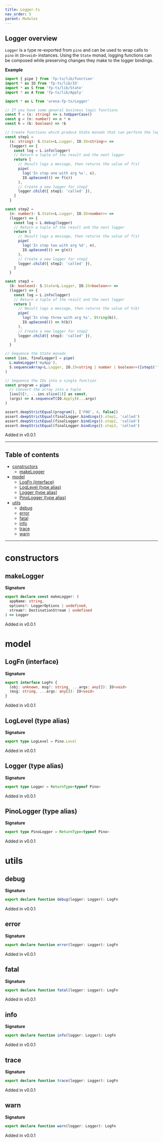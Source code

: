 ```yaml
---
title: Logger.ts
nav_order: 5
parent: Modules
---
```


## Logger overview

`Logger` is a type re-exported from `pino` and can be used to wrap calls to
`pino` in `IO<void>` instances. Using the `State` monad, logging functions
can be composed while preserving changes they make to the logger bindings.

**Example**

```ts
import { pipe } from 'fp-ts/lib/function'
import * as IO from 'fp-ts/lib/IO'
import * as S from 'fp-ts/lib/State'
import * as A from 'fp-ts/lib/Apply'

import * as L from 'arena-fp-ts/Logger'

// If you have some general business logic functions
const f = (s: string) => s.toUpperCase()
const g = (n: number) => n * n
const h = (b: boolean) => !b

// Create functions which produce State monads that can perform the logging
const step1 =
  (s: string): S.State<L.Logger, IO.IO<string>> =>
  (logger) => {
    const log = L.info(logger)
    // Return a tuple of the result and the next logger
    return [
      // Result logs a message, then returns the value of f(s)
      pipe(
        log('In step one with arg %s', s),
        IO.apSecond(() => f(s))
      ),
      // Create a new logger for step2
      logger.child({ step1: 'called' }),
    ]
  }

const step2 =
  (n: number): S.State<L.Logger, IO.IO<number>> =>
  (logger) => {
    const log = L.debug(logger)
    // Return a tuple of the result and the next logger
    return [
      // Result logs a message, then returns the value of f(s)
      pipe(
        log('In step two with arg %d', n),
        IO.apSecond(() => g(n))
      ),
      // Create a new logger for step2
      logger.child({ step2: 'called' }),
    ]
  }

const step3 =
  (b: boolean): S.State<L.Logger, IO.IO<boolean>> =>
  (logger) => {
    const log = L.info(logger)
    // Return a tuple of the result and the next logger
    return [
      // Result logs a message, then returns the value of h(b)
      pipe(
        log('In step three with arg %s', String(b)),
        IO.apSecond(() => h(b))
      ),
      // Create a new logger for step2
      logger.child({ step3: 'called' }),
    ]
  }

// Sequence the State monads
const [ios, finalLogger] = pipe(
  L.makeLogger('myApp'),
  S.sequenceArray<L.Logger, IO.IO<string | number | boolean>>([step1('foo'), step2(2), step3(true)])
)

// Sequence the IOs into a single function
const program = pipe(
  // Convert the array into a tuple
  [ios[0]!, ...ios.slice(1)] as const,
  (args) => A.sequenceT(IO.Apply)(...args)
)

assert.deepStrictEqual(program(), ['FOO', 4, false])
assert.deepStrictEqual(finalLogger.bindings().step1, 'called')
assert.deepStrictEqual(finalLogger.bindings().step2, 'called')
assert.deepStrictEqual(finalLogger.bindings().step3, 'called')
```

Added in v0.0.1

---

<h2 class="text-delta">Table of contents</h2>

- [constructors](#constructors)
  - [makeLogger](#makelogger)
- [model](#model)
  - [LogFn (interface)](#logfn-interface)
  - [LogLevel (type alias)](#loglevel-type-alias)
  - [Logger (type alias)](#logger-type-alias)
  - [PinoLogger (type alias)](#pinologger-type-alias)
- [utils](#utils)
  - [debug](#debug)
  - [error](#error)
  - [fatal](#fatal)
  - [info](#info)
  - [trace](#trace)
  - [warn](#warn)

---

# constructors

## makeLogger

**Signature**

```ts
export declare const makeLogger: (
  appName: string,
  options?: LoggerOptions | undefined,
  stream?: DestinationStream | undefined
) => Logger
```

Added in v0.0.1

# model

## LogFn (interface)

**Signature**

```ts
export interface LogFn {
  (obj: unknown, msg?: string, ...args: any[]): IO<void>
  (msg: string, ...args: any[]): IO<void>
}
```

Added in v0.0.1

## LogLevel (type alias)

**Signature**

```ts
export type LogLevel = Pino.Level
```

Added in v0.0.1

## Logger (type alias)

**Signature**

```ts
export type Logger = ReturnType<typeof Pino>
```

Added in v0.0.1

## PinoLogger (type alias)

**Signature**

```ts
export type PinoLogger = ReturnType<typeof Pino>
```

Added in v0.0.1

# utils

## debug

**Signature**

```ts
export declare function debug(logger: Logger): LogFn
```

Added in v0.0.1

## error

**Signature**

```ts
export declare function error(logger: Logger): LogFn
```

Added in v0.0.1

## fatal

**Signature**

```ts
export declare function fatal(logger: Logger): LogFn
```

Added in v0.0.1

## info

**Signature**

```ts
export declare function info(logger: Logger): LogFn
```

Added in v0.0.1

## trace

**Signature**

```ts
export declare function trace(logger: Logger): LogFn
```

Added in v0.0.1

## warn

**Signature**

```ts
export declare function warn(logger: Logger): LogFn
```

Added in v0.0.1
